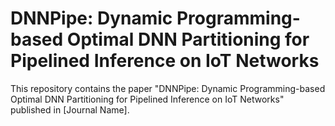# DNNPipe: Dynamic Programming-based Optimal DNN Partitioning for Pipelined Inference on IoT Networks

This repository contains the paper "DNNPipe: Dynamic Programming-based Optimal DNN Partitioning for Pipelined Inference on IoT Networks" published in [Journal Name].
